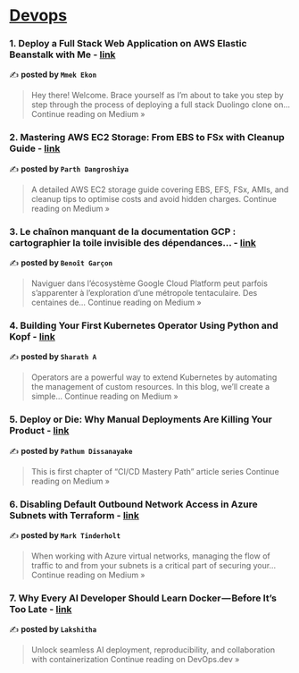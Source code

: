 
<h1><a href=https://medium.com/tag/devops/recommended target="_blank" rel="noopener noreferrer">Devops</a></h1>
<h3>1. Deploy a Full Stack Web Application on AWS Elastic Beanstalk with Me - <a href="https://choiceekon.medium.com/deploy-a-full-stack-web-application-on-aws-elastic-beanstalk-with-me-4d749b515881?source=rss------devops-5" target="_blank" rel="noopener noreferrer">link</a></h3>

✍️ **posted by `Mmek Ekon`**

<blockquote>Hey there! Welcome. Brace yourself as I’m about to take you step by step through the process of deploying a full stack Duolingo clone on…
Continue reading on Medium »</blockquote>

<h3>2. Mastering AWS EC2 Storage: From EBS to FSx with Cleanup Guide - <a href="https://medium.com/@parthdangroshiya/mastering-aws-ec2-storage-from-ebs-to-fsx-with-cleanup-guide-4864fd0a9fca?source=rss------devops-5" target="_blank" rel="noopener noreferrer">link</a></h3>

✍️ **posted by `Parth Dangroshiya`**

<blockquote>A detailed AWS EC2 storage guide covering EBS, EFS, FSx, AMIs, and cleanup tips to optimise costs and avoid hidden charges.
Continue reading on Medium »</blockquote>

<h3>3. Le chaînon manquant de la documentation GCP : cartographier la toile invisible des dépendances… - <a href="https://medium.com/@benoit.garcon/le-cha%C3%AEnon-manquant-de-la-documentation-gcp-cartographier-la-toile-invisible-des-d%C3%A9pendances-95f6ad54be31?source=rss------devops-5" target="_blank" rel="noopener noreferrer">link</a></h3>

✍️ **posted by `Benoît Garçon`**

<blockquote>Naviguer dans l’écosystème Google Cloud Platform peut parfois s’apparenter à l’exploration d’une métropole tentaculaire. Des centaines de…
Continue reading on Medium »</blockquote>

<h3>4. Building Your First Kubernetes Operator Using Python and Kopf - <a href="https://medium.com/@sharath.a0410/building-your-first-kubernetes-operator-using-python-and-kopf-3400d048f946?source=rss------devops-5" target="_blank" rel="noopener noreferrer">link</a></h3>

✍️ **posted by `Sharath A`**

<blockquote>Operators are a powerful way to extend Kubernetes by automating the management of custom resources. In this blog, we’ll create a simple…
Continue reading on Medium »</blockquote>

<h3>5. Deploy or Die: Why Manual Deployments Are Killing Your Product - <a href="https://medium.com/@pathumld/deploy-or-die-why-manual-deployments-are-killing-your-product-03cb93bd121e?source=rss------devops-5" target="_blank" rel="noopener noreferrer">link</a></h3>

✍️ **posted by `Pathum Dissanayake`**

<blockquote>This is first chapter of “CI/CD Mastery Path” article series
Continue reading on Medium »</blockquote>

<h3>6. Disabling Default Outbound Network Access in Azure Subnets with Terraform - <a href="https://marktinderholt.medium.com/disabling-default-outbound-network-access-in-azure-subnets-with-terraform-541e572e833d?source=rss------devops-5" target="_blank" rel="noopener noreferrer">link</a></h3>

✍️ **posted by `Mark Tinderholt`**

<blockquote>When working with Azure virtual networks, managing the flow of traffic to and from your subnets is a critical part of securing your…
Continue reading on Medium »</blockquote>

<h3>7. Why Every AI Developer Should Learn Docker — Before It’s Too Late - <a href="https://blog.devops.dev/why-every-ai-developer-should-learn-docker-before-its-too-late-4a3227cd6791?source=rss------devops-5" target="_blank" rel="noopener noreferrer">link</a></h3>

✍️ **posted by `Lakshitha`**

<blockquote>Unlock seamless AI deployment, reproducibility, and collaboration with containerization
Continue reading on DevOps.dev »</blockquote>

